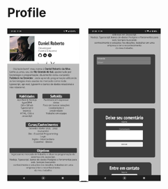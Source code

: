 # Profile

 <div>
  <a href="https://github.com/Curriculo">
    <img height="350" src="https://github.com/dan1xk/profile-heroku/blob/master/img/mobile-img/perfil.jpeg" alt="demo-web" style="max-width:100%;"/>
   __

   <img height="350" src="https://github.com/dan1xk/profile-heroku/blob/master/img/mobile-img/comments.jpeg?raw=true" alt="demo-web" style="max-width:100%;"/>
</div>

